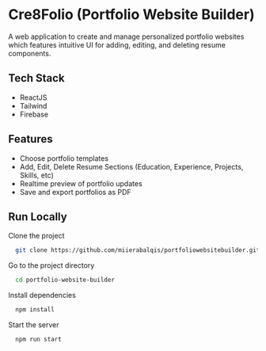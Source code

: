 
#  Cre8Folio (Portfolio Website Builder)

A web application to create and manage personalized portfolio websites which features intuitive UI for adding, editing, and deleting resume components.




## Tech Stack

- ReactJS
- Tailwind
- Firebase






## Features

- Choose portfolio templates
- Add, Edit, Delete Resume Sections (Education, Experience, Projects, Skills, etc)
- Realtime preview of portfolio updates
- Save and export portfolios as PDF





## Run Locally

Clone the project

```bash
  git clone https://github.com/miierabalqis/portfoliowebsitebuilder.git
```

Go to the project directory

```bash
  cd portfolio-website-builder
```

Install dependencies

```bash
  npm install
```

Start the server

```bash
  npm run start
```


